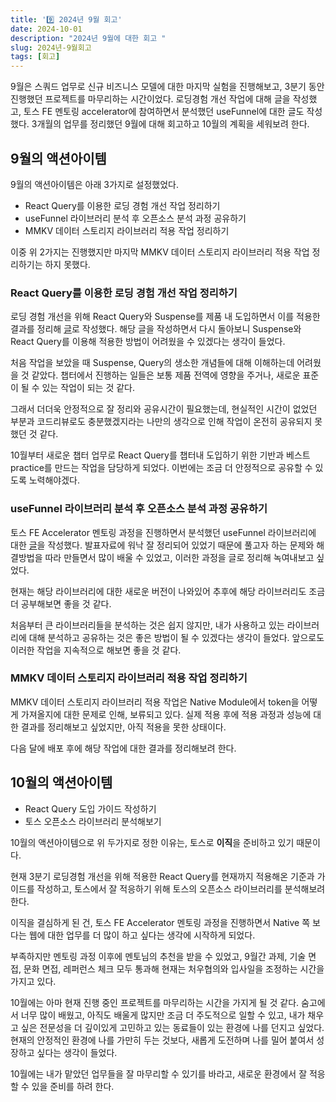 ```yaml
---
title: '9️⃣ 2024년 9월 회고'
date: 2024-10-01
description: "2024년 9월에 대한 회고 "
slug: 2024년-9월회고
tags: [회고]
---
```


9월은 스쿼드 업무로 신규 비즈니스 모델에 대한 마지막 실험을 진행해보고, 3분기 동안 진행했던 프로젝트를 마무리하는 시간이었다.
로딩경험 개선 작업에 대해 글을 작성했고, 토스 FE 멘토링 accelerator에 참여하면서 분석했던 useFunnel에 대한 글도 작성했다.
3개월의 업무를 정리했던 9월에 대해 회고하고 10월의 계획을 세워보려 한다.

## 9월의 액션아이템

9월의 액션아이템은 아래 3가지로 설정했었다.

- React Query를 이용한 로딩 경험 개선 작업 정리하기 
- useFunnel 라이브러리 분석 후 오픈소스 분석 과정 공유하기
- MMKV 데이터 스토리지 라이브러리 적용 작업 정리하기

이중 위 2가지는 진행했지만 마지막 MMKV 데이터 스토리지 라이브러리 적용 작업 정리하기는 하지 못했다.

### React Query를 이용한 로딩 경험 개선 작업 정리하기 
로딩 경험 개선을 위해 React Query와 Suspense를 제품 내 도입하면서 이를 적용한 결과를 정리해 [글](https://choi2021.github.io/2024-09-25-%EB%A1%9C%EB%94%A9%EA%B2%BD%ED%97%98-%EA%B0%9C%EC%84%A0/)로 작성했다.
해당 글을 작성하면서 다시 돌아보니 Suspense와 React Query를 이용해 적용한 방법이 어려웠을 수 있겠다는 생각이 들었다.

처음 작업을 보았을 때 Suspense, Query의 생소한 개념들에 대해 이해하는데 어려웠을 것 같았다. 
챕터에서 진행하는 일들은 보통 제품 전역에 영향을 주거나, 새로운 표준이 될 수 있는 작업이 되는 것 같다.

그래서 더더욱 안정적으로 잘 정리와 공유시간이 필요했는데, 현실적인 시간이 없었던 부분과 코드리뷰로도 충분했겠지라는 나만의 생각으로 인해 작업이 온전히 공유되지 못했던 것 같다.

10월부터 새로운 챕터 업무로 React Query를 챕터내 도입하기 위한 기반과 베스트 practice를 만드는 작업을 담당하게 되었다.
이번에는 조금 더 안정적으로 공유할 수 있도록 노력해야겠다.

### useFunnel 라이브러리 분석 후 오픈소스 분석 과정 공유하기
토스 FE Accelerator 멘토링 과정을 진행하면서 분석했던 useFunnel 라이브러리에 대한 [글](https://choi2021.github.io/2024-09-17-useFunnel-%EB%B6%84%EC%84%9D%ED%95%B4%EB%B3%B4%EA%B8%B0/)을 작성했다.
발표자료에 워낙 잘 정리되어 있었기 때문에 풀고자 하는 문제와 해결방법을 따라 만들면서 많이 배울 수 있었고, 이러한 과정을 글로 정리해 녹여내보고 싶었다.

현재는 해당 라이브러리에 대한 새로운 버전이 나와있어 추후에 해당 라이브러리도 조금 더 공부해보면 좋을 것 같다.

처음부터 큰 라이브러리들을 분석하는 것은 쉽지 않지만, 내가 사용하고 있는 라이브러리에 대해 분석하고 공유하는 것은 좋은 방법이 될 수 있겠다는 생각이 들었다.
앞으로도 이러한 작업을 지속적으로 해보면 좋을 것 같다.

### MMKV 데이터 스토리지 라이브러리 적용 작업 정리하기
MMKV 데이터 스토리지 라이브러리 적용 작업은 Native Module에서 token을 어떻게 가져올지에 대한 문제로 인해, 보류되고 있다.
실제 적용 후에 적용 과정과 성능에 대한 결과를 정리해보고 싶었지만, 아직 적용을 못한 상태이다.

다음 달에 배포 후에 해당 작업에 대한 결과를 정리해보려 한다.


## 10월의 액션아이템

- React Query 도입 가이드 작성하기
- 토스 오픈소스 라이브러리 분석해보기

10월의 액션아이템으로 위 두가지로 정한 이유는, 토스로 **이직**을 준비하고 있기 때문이다.

현재 3분기 로딩경험 개선을 위해 적용한 React Query를 현재까지 적용해온 기준과 가이드를 작성하고, 토스에서 잘 적응하기 위해 토스의 오픈소스 라이브러리를 분석해보려 한다.

이직을 결심하게 된 건, 토스 FE Accelerator 멘토링 과정을 진행하면서 Native 쪽 보다는 웹에 대한 업무를 더 많이 하고 싶다는 생각에 시작하게 되었다.

부족하지만 멘토링 과정 이후에 멘토님의 추천을 받을 수 있었고, 9월간 과제, 기술 면접, 문화 면접, 레퍼런스 체크 모두 통과해 현재는 처우협의와 입사일을 조정하는 시간을 가지고 있다.

10월에는 아마 현재 진행 중인 프로젝트를 마무리하는 시간을 가지게 될 것 같다. 숨고에서 너무 많이 배웠고, 아직도 배울게 많지만 조금 더 주도적으로 일할 수 있고, 내가 채우고 싶은 전문성을 더 깊이있게 고민하고 있는 동료들이 있는 환경에 나를 던지고 싶었다.
현재의 안정적인 환경에 나를 가만히 두는 것보다, 새롭게 도전하며 나를 밀어 붙여서 성장하고 싶다는 생각이 들었다.

10월에는 내가 맡았던 업무들을 잘 마무리할 수 있기를 바라고, 새로운 환경에서 잘 적응할 수 있을 준비를 하려 한다.
